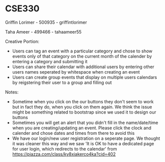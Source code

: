 # CSE330
Griffin Lorimer - 500935 - griffintlorimer

Taha Ameer - 499466 - tahaameer55


Creative Portion: 
- Users can tag an event with a particular category and chose to show events only of that category on the current month of the calender by entering a category and submitting it
- Users can share their calendar with additional users by entering other users names seperated by whitespace when creating an event
- Users can create group events that display on multiple users calendars by reigstering their user to a group and filling out 


Notes: 
- Sometime when you click on the our buttons they don't seem to work but in fact they do, when you click on them again. We think the issue might be something related to bootstrap since we used it to design our buttons
- Sometimes you will get an alert that you didn't fill in the name/date/time when you are creating/updating an event.  Please click the clock and calender  and chose dates and times from there to avoid this
- We have our login/new user registration on a seperate page.  We thought it was cleaner this way and we saw 'It is OK to have a dedicated page for user login, which redirects to the calendar' from https://piazza.com/class/ky8xiakerco4ka?cid=402
